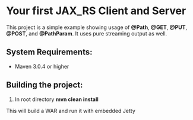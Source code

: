 Your first JAX_RS Client and Server
========================
This project is a simple example showing usage of **@Path**, **@GET**, **@PUT**, **@POST**, and **@PathParam**.  It uses pure streaming output as well. 


System Requirements:
-------------------------
- Maven 3.0.4 or higher



Building the project:
-------------------------

1. In root directory **mvn clean install**


This will build a WAR and run it with embedded Jetty